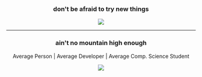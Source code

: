 

<h3 align='center'>
  don't be afraid to try new things
  </h3>

<p align="center">
        <img src='https://user-images.githubusercontent.com/83146584/154866157-d4204b63-7141-4d66-a6d3-a6e6303ffc1f.gif' />
</p>

<hr/>

<h3 align="center">
	ain't no mountain high enough
</h3>
<p align='center'>
Average Person | Average Developer | Average Comp. Science Student


</p>



<p align=center>
	<img src=https://user-images.githubusercontent.com/83146584/154866453-9e971a08-cf5a-41ce-80b8-e413816a3deb.gif>
</p>
 
